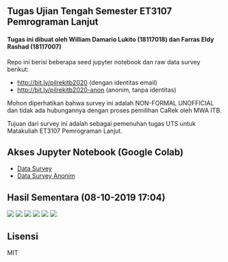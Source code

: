 ## Tugas Ujian Tengah Semester ET3107 Pemrograman Lanjut
#### Tugas ini dibuat oleh William Damario Lukito (18117018) dan Farras Eldy Rashad (18117007)

Repo ini berisi beberapa seed jupyter notebook dan raw data survey berikut:

- http://bit.ly/pilrekitb2020 (dengan identitas email)
- http://bit.ly/pilrekitb2020-anon (anonim, tanpa identitas)

Mohon diperhatikan bahwa survey ini adalah NON-FORMAL UNOFFICIAL dan tidak ada hubungannya dengan proses pemilihan CaRek oleh MWA ITB. 

Tujuan dari survey ini adalah sebagai pemenuhan tugas UTS untuk Matakuliah ET3107 Pemrograman Lanjut.

## Akses Jupyter Notebook (Google Colab)

- [Data Survey](https://colab.research.google.com/github/eueung/pilrek/blob/master/pilrek.ipynb)
- [Data Survey Anonim](https://colab.research.google.com/github/eueung/pilrek/blob/master/pilrek-anon.ipynb)

## Hasil Sementara (08-10-2019 17:04)

![](images/pilrek-anon_08-10-19_17-04.png)
![](images/pilrek_08-10-19_17-04.png)
![](images/cat-anon_08-10-19_17-04.png)
![](images/cat_08-10-19_17-04.png)
![](images/age-anon_08-10-19_17-04.png)
![](images/age_08-10-19_17-04.png)

## Lisensi

MIT
